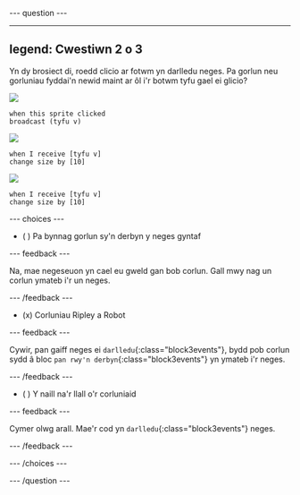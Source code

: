 
--- question ---

---
legend: Cwestiwn 2 o 3
---

Yn dy brosiect di, roedd clicio ar fotwm yn darlledu neges. Pa gorlun neu gorluniau fyddai'n newid maint ar ôl i'r botwm tyfu gael ei glicio?

![](images/grow-icon.png)

```blocks3
when this sprite clicked
broadcast (tyfu v)
```

![](images/Ripley-icon.png)

```blocks3
when I receive [tyfu v]
change size by [10]
```

![](images/Robot-icon.png)

```blocks3
when I receive [tyfu v]
change size by [10]
```

--- choices ---

- ( ) Pa bynnag gorlun sy'n derbyn y neges gyntaf

 --- feedback ---

 Na, mae negeseuon yn cael eu gweld gan bob corlun. Gall mwy nag un corlun ymateb i'r un neges.

 --- /feedback ---

- (x) Corluniau Ripley a Robot

 --- feedback ---

 Cywir, pan gaiff neges ei `darlledu`{:class="block3events"}, bydd pob corlun sydd â bloc `pan rwy'n derbyn`{:class="block3events"} yn ymateb i'r neges.

 --- /feedback ---

- ( ) Y naill na'r llall o'r corluniaid

 --- feedback ---

 Cymer olwg arall. Mae'r cod yn `darlledu`{:class="block3events"} neges.

 --- /feedback ---

--- /choices ---

--- /question ---
